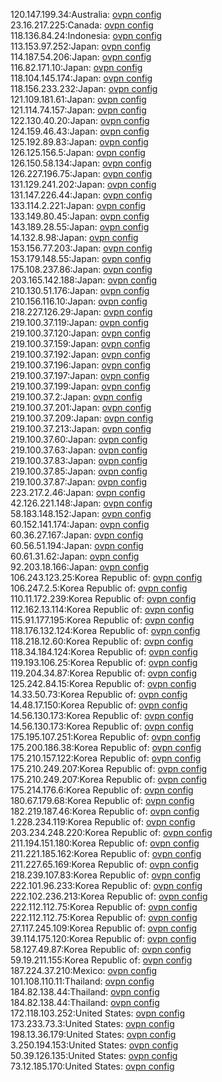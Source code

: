 120.147.199.34:Australia: [ovpn config](vpn/120_147_199_34.ovpn)  
23.16.217.225:Canada: [ovpn config](vpn/23_16_217_225.ovpn)  
118.136.84.24:Indonesia: [ovpn config](vpn/118_136_84_24.ovpn)  
113.153.97.252:Japan: [ovpn config](vpn/113_153_97_252.ovpn)  
114.187.54.206:Japan: [ovpn config](vpn/114_187_54_206.ovpn)  
116.82.171.10:Japan: [ovpn config](vpn/116_82_171_10.ovpn)  
118.104.145.174:Japan: [ovpn config](vpn/118_104_145_174.ovpn)  
118.156.233.232:Japan: [ovpn config](vpn/118_156_233_232.ovpn)  
121.109.181.61:Japan: [ovpn config](vpn/121_109_181_61.ovpn)  
121.114.74.157:Japan: [ovpn config](vpn/121_114_74_157.ovpn)  
122.130.40.20:Japan: [ovpn config](vpn/122_130_40_20.ovpn)  
124.159.46.43:Japan: [ovpn config](vpn/124_159_46_43.ovpn)  
125.192.89.83:Japan: [ovpn config](vpn/125_192_89_83.ovpn)  
126.125.156.5:Japan: [ovpn config](vpn/126_125_156_5.ovpn)  
126.150.58.134:Japan: [ovpn config](vpn/126_150_58_134.ovpn)  
126.227.196.75:Japan: [ovpn config](vpn/126_227_196_75.ovpn)  
131.129.241.202:Japan: [ovpn config](vpn/131_129_241_202.ovpn)  
131.147.226.44:Japan: [ovpn config](vpn/131_147_226_44.ovpn)  
133.114.2.221:Japan: [ovpn config](vpn/133_114_2_221.ovpn)  
133.149.80.45:Japan: [ovpn config](vpn/133_149_80_45.ovpn)  
143.189.28.55:Japan: [ovpn config](vpn/143_189_28_55.ovpn)  
14.132.8.98:Japan: [ovpn config](vpn/14_132_8_98.ovpn)  
153.156.77.203:Japan: [ovpn config](vpn/153_156_77_203.ovpn)  
153.179.148.55:Japan: [ovpn config](vpn/153_179_148_55.ovpn)  
175.108.237.86:Japan: [ovpn config](vpn/175_108_237_86.ovpn)  
203.165.142.188:Japan: [ovpn config](vpn/203_165_142_188.ovpn)  
210.130.51.176:Japan: [ovpn config](vpn/210_130_51_176.ovpn)  
210.156.116.10:Japan: [ovpn config](vpn/210_156_116_10.ovpn)  
218.227.126.29:Japan: [ovpn config](vpn/218_227_126_29.ovpn)  
219.100.37.119:Japan: [ovpn config](vpn/219_100_37_119.ovpn)  
219.100.37.120:Japan: [ovpn config](vpn/219_100_37_120.ovpn)  
219.100.37.159:Japan: [ovpn config](vpn/219_100_37_159.ovpn)  
219.100.37.192:Japan: [ovpn config](vpn/219_100_37_192.ovpn)  
219.100.37.196:Japan: [ovpn config](vpn/219_100_37_196.ovpn)  
219.100.37.197:Japan: [ovpn config](vpn/219_100_37_197.ovpn)  
219.100.37.199:Japan: [ovpn config](vpn/219_100_37_199.ovpn)  
219.100.37.2:Japan: [ovpn config](vpn/219_100_37_2.ovpn)  
219.100.37.201:Japan: [ovpn config](vpn/219_100_37_201.ovpn)  
219.100.37.209:Japan: [ovpn config](vpn/219_100_37_209.ovpn)  
219.100.37.213:Japan: [ovpn config](vpn/219_100_37_213.ovpn)  
219.100.37.60:Japan: [ovpn config](vpn/219_100_37_60.ovpn)  
219.100.37.63:Japan: [ovpn config](vpn/219_100_37_63.ovpn)  
219.100.37.83:Japan: [ovpn config](vpn/219_100_37_83.ovpn)  
219.100.37.85:Japan: [ovpn config](vpn/219_100_37_85.ovpn)  
219.100.37.87:Japan: [ovpn config](vpn/219_100_37_87.ovpn)  
223.217.2.46:Japan: [ovpn config](vpn/223_217_2_46.ovpn)  
42.126.221.148:Japan: [ovpn config](vpn/42_126_221_148.ovpn)  
58.183.148.152:Japan: [ovpn config](vpn/58_183_148_152.ovpn)  
60.152.141.174:Japan: [ovpn config](vpn/60_152_141_174.ovpn)  
60.36.27.167:Japan: [ovpn config](vpn/60_36_27_167.ovpn)  
60.56.51.194:Japan: [ovpn config](vpn/60_56_51_194.ovpn)  
60.61.31.62:Japan: [ovpn config](vpn/60_61_31_62.ovpn)  
92.203.18.166:Japan: [ovpn config](vpn/92_203_18_166.ovpn)  
106.243.123.25:Korea Republic of: [ovpn config](vpn/106_243_123_25.ovpn)  
106.247.2.5:Korea Republic of: [ovpn config](vpn/106_247_2_5.ovpn)  
110.11.172.239:Korea Republic of: [ovpn config](vpn/110_11_172_239.ovpn)  
112.162.13.114:Korea Republic of: [ovpn config](vpn/112_162_13_114.ovpn)  
115.91.177.195:Korea Republic of: [ovpn config](vpn/115_91_177_195.ovpn)  
118.176.132.124:Korea Republic of: [ovpn config](vpn/118_176_132_124.ovpn)  
118.218.12.60:Korea Republic of: [ovpn config](vpn/118_218_12_60.ovpn)  
118.34.184.124:Korea Republic of: [ovpn config](vpn/118_34_184_124.ovpn)  
119.193.106.25:Korea Republic of: [ovpn config](vpn/119_193_106_25.ovpn)  
119.204.34.87:Korea Republic of: [ovpn config](vpn/119_204_34_87.ovpn)  
125.242.84.15:Korea Republic of: [ovpn config](vpn/125_242_84_15.ovpn)  
14.33.50.73:Korea Republic of: [ovpn config](vpn/14_33_50_73.ovpn)  
14.48.17.150:Korea Republic of: [ovpn config](vpn/14_48_17_150.ovpn)  
14.56.130.173:Korea Republic of: [ovpn config](vpn/14_56_130_173.ovpn)  
14.56.130.173:Korea Republic of: [ovpn config](vpn/14_56_130_173.ovpn)  
175.195.107.251:Korea Republic of: [ovpn config](vpn/175_195_107_251.ovpn)  
175.200.186.38:Korea Republic of: [ovpn config](vpn/175_200_186_38.ovpn)  
175.210.157.122:Korea Republic of: [ovpn config](vpn/175_210_157_122.ovpn)  
175.210.249.207:Korea Republic of: [ovpn config](vpn/175_210_249_207.ovpn)  
175.210.249.207:Korea Republic of: [ovpn config](vpn/175_210_249_207.ovpn)  
175.214.176.6:Korea Republic of: [ovpn config](vpn/175_214_176_6.ovpn)  
180.67.179.68:Korea Republic of: [ovpn config](vpn/180_67_179_68.ovpn)  
182.219.187.46:Korea Republic of: [ovpn config](vpn/182_219_187_46.ovpn)  
1.228.234.119:Korea Republic of: [ovpn config](vpn/1_228_234_119.ovpn)  
203.234.248.220:Korea Republic of: [ovpn config](vpn/203_234_248_220.ovpn)  
211.194.151.180:Korea Republic of: [ovpn config](vpn/211_194_151_180.ovpn)  
211.221.185.162:Korea Republic of: [ovpn config](vpn/211_221_185_162.ovpn)  
211.227.65.169:Korea Republic of: [ovpn config](vpn/211_227_65_169.ovpn)  
218.239.107.83:Korea Republic of: [ovpn config](vpn/218_239_107_83.ovpn)  
222.101.96.233:Korea Republic of: [ovpn config](vpn/222_101_96_233.ovpn)  
222.102.236.213:Korea Republic of: [ovpn config](vpn/222_102_236_213.ovpn)  
222.112.112.75:Korea Republic of: [ovpn config](vpn/222_112_112_75.ovpn)  
222.112.112.75:Korea Republic of: [ovpn config](vpn/222_112_112_75.ovpn)  
27.117.245.109:Korea Republic of: [ovpn config](vpn/27_117_245_109.ovpn)  
39.114.175.120:Korea Republic of: [ovpn config](vpn/39_114_175_120.ovpn)  
58.127.49.87:Korea Republic of: [ovpn config](vpn/58_127_49_87.ovpn)  
59.19.211.155:Korea Republic of: [ovpn config](vpn/59_19_211_155.ovpn)  
187.224.37.210:Mexico: [ovpn config](vpn/187_224_37_210.ovpn)  
101.108.110.11:Thailand: [ovpn config](vpn/101_108_110_11.ovpn)  
184.82.138.44:Thailand: [ovpn config](vpn/184_82_138_44.ovpn)  
184.82.138.44:Thailand: [ovpn config](vpn/184_82_138_44.ovpn)  
172.118.103.252:United States: [ovpn config](vpn/172_118_103_252.ovpn)  
173.233.73.3:United States: [ovpn config](vpn/173_233_73_3.ovpn)  
198.13.36.179:United States: [ovpn config](vpn/198_13_36_179.ovpn)  
3.250.194.153:United States: [ovpn config](vpn/3_250_194_153.ovpn)  
50.39.126.135:United States: [ovpn config](vpn/50_39_126_135.ovpn)  
73.12.185.170:United States: [ovpn config](vpn/73_12_185_170.ovpn)  
